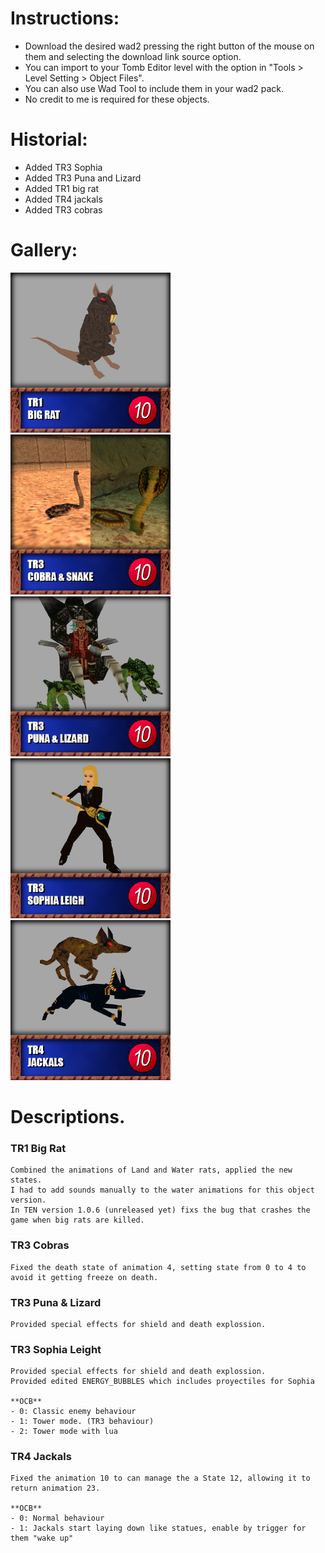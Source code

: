 # Instructions:
- Download the desired wad2 pressing the right button of the mouse on them and selecting the download link source option.
- You can import to your Tomb Editor level with the option in "Tools > Level Setting > Object Files".
- You can also use Wad Tool to include them in your wad2 pack.
- No credit to me is required for these objects.

# Historial:
- Added TR3 Sophia
- Added TR3 Puna and Lizard
- Added TR1 big rat
- Added TR4 jackals
- Added TR3 cobras

# Gallery:
<img src="Pics/big_ratPic.jpg" width="256"> <img src="Pics/cobraPic.jpg" width="256"> <img src="Pics/punaPic.jpg" width="256"> <img src="Pics/sophiaPic.jpg" width="256"> <img src="Pics/jackalsPic.jpg" width="256">


# Descriptions.
### TR1 Big Rat
    Combined the animations of Land and Water rats, applied the new states. 
	I had to add sounds manually to the water animations for this object version.
    In TEN version 1.0.6 (unreleased yet) fixs the bug that crashes the game when big rats are killed.
### TR3 Cobras
    Fixed the death state of animation 4, setting state from 0 to 4 to avoid it getting freeze on death.
### TR3 Puna & Lizard
    Provided special effects for shield and death explossion.
### TR3 Sophia Leight
    Provided special effects for shield and death explossion.
    Provided edited ENERGY_BUBBLES which includes proyectiles for Sophia
        
    **OCB**
    - 0: Classic enemy behaviour
    - 1: Tower mode. (TR3 behaviour)
    - 2: Tower mode with lua
### TR4 Jackals
    Fixed the animation 10 to can manage the a State 12, allowing it to return animation 23.
    
    **OCB**
    - 0: Normal behaviour
    - 1: Jackals start laying down like statues, enable by trigger for them "wake up"

    
